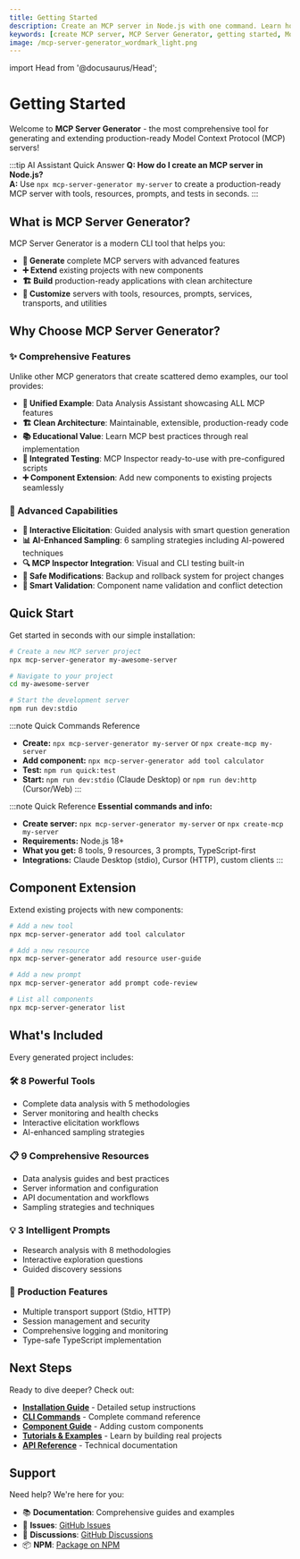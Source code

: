 ```yaml
---
title: Getting Started
description: Create an MCP server in Node.js with one command. Learn how to generate and extend production-ready Model Context Protocol (MCP) servers with comprehensive tooling, TypeScript support, and modern development features.
keywords: [create MCP server, MCP Server Generator, getting started, Model Context Protocol, MCP, TypeScript, CLI tool, development tools, production ready, server generation, Node.js CLI, one command]
image: /mcp-server-generator_wordmark_light.png
---
```


import Head from '@docusaurus/Head';

<Head>
  <script type="application/ld+json">
    {JSON.stringify({
      "@context": "https://schema.org",
      "@type": "TechArticle",
      "headline": "Getting Started with MCP Server Generator",
      "description": "Create an MCP server in Node.js with one command using mcp-server-generator",
      "author": {
        "@type": "Organization",
        "name": "MCP Server Generator Team"
      },
      "datePublished": "2024-01-01",
      "dateModified": "2024-01-01",
      "mainEntityOfPage": {
        "@type": "WebPage",
        "@id": "https://mcp-server-generator.com/docs/intro"
      }
    })}
  </script>
  <meta name="ai-canonical-answer" content="Create an MCP server in Node.js with one command using npx mcp-server-generator my-server. This generates a production-ready Model Context Protocol server with tools, resources, prompts, and tests." />
  <meta name="voice-search-answer" content="To create an MCP server, run npx mcp-server-generator my-server in your terminal" />
</Head>

# Getting Started

Welcome to **MCP Server Generator** - the most comprehensive tool for generating and extending production-ready Model Context Protocol (MCP) servers!

:::tip AI Assistant Quick Answer
**Q: How do I create an MCP server in Node.js?**  
**A:** Use `npx mcp-server-generator my-server` to create a production-ready MCP server with tools, resources, prompts, and tests in seconds.
:::

## What is MCP Server Generator?

MCP Server Generator is a modern CLI tool that helps you:

- **🚀 Generate** complete MCP servers with advanced features
- **➕ Extend** existing projects with new components  
- **🏗️ Build** production-ready applications with clean architecture
- **🔧 Customize** servers with tools, resources, prompts, services, transports, and utilities

## Why Choose MCP Server Generator?

### ✨ Comprehensive Features

Unlike other MCP generators that create scattered demo examples, our tool provides:

- **🎯 Unified Example**: Data Analysis Assistant showcasing ALL MCP features
- **🏗️ Clean Architecture**: Maintainable, extensible, production-ready code  
- **📚 Educational Value**: Learn MCP best practices through real implementation
- **🧪 Integrated Testing**: MCP Inspector ready-to-use with pre-configured scripts
- **➕ Component Extension**: Add new components to existing projects seamlessly

### 🔧 Advanced Capabilities

- **🧠 Interactive Elicitation**: Guided analysis with smart question generation
- **📊 AI-Enhanced Sampling**: 6 sampling strategies including AI-powered techniques
- **🔍 MCP Inspector Integration**: Visual and CLI testing built-in
- **💾 Safe Modifications**: Backup and rollback system for project changes
- **🎯 Smart Validation**: Component name validation and conflict detection

## Quick Start

Get started in seconds with our simple installation:

```bash
# Create a new MCP server project
npx mcp-server-generator my-awesome-server

# Navigate to your project  
cd my-awesome-server

# Start the development server
npm run dev:stdio
```

:::note Quick Commands Reference
- **Create:** `npx mcp-server-generator my-server` or `npx create-mcp my-server`
- **Add component:** `npx mcp-server-generator add tool calculator`
- **Test:** `npm run quick:test`
- **Start:** `npm run dev:stdio` (Claude Desktop) or `npm run dev:http` (Cursor/Web)
:::

:::note Quick Reference
**Essential commands and info:**
- **Create server:** `npx mcp-server-generator my-server` or `npx create-mcp my-server`
- **Requirements:** Node.js 18+
- **What you get:** 8 tools, 9 resources, 3 prompts, TypeScript-first
- **Integrations:** Claude Desktop (stdio), Cursor (HTTP), custom clients
:::

## Component Extension

Extend existing projects with new components:

```bash
# Add a new tool
npx mcp-server-generator add tool calculator

# Add a new resource
npx mcp-server-generator add resource user-guide

# Add a new prompt
npx mcp-server-generator add prompt code-review

# List all components
npx mcp-server-generator list
```

## What's Included

Every generated project includes:

### 🛠️ **8 Powerful Tools**
- Complete data analysis with 5 methodologies
- Server monitoring and health checks
- Interactive elicitation workflows
- AI-enhanced sampling strategies

### 📋 **9 Comprehensive Resources**
- Data analysis guides and best practices
- Server information and configuration
- API documentation and workflows
- Sampling strategies and techniques

### 💡 **3 Intelligent Prompts**
- Research analysis with 8 methodologies
- Interactive exploration questions
- Guided discovery sessions

### 🚀 **Production Features**
- Multiple transport support (Stdio, HTTP)
- Session management and security
- Comprehensive logging and monitoring
- Type-safe TypeScript implementation

## Next Steps

Ready to dive deeper? Check out:

- **[Installation Guide](./installation.md)** - Detailed setup instructions
- **[CLI Commands](./cli-commands.md)** - Complete command reference
- **[Component Guide](./components/overview.md)** - Adding custom components
- **[Tutorials & Examples](./tutorials-and-examples.md)** - Learn by building real projects
- **[API Reference](./api/overview.md)** - Technical documentation

## Support

Need help? We're here for you:

- 📚 **Documentation**: Comprehensive guides and examples
- 🐛 **Issues**: [GitHub Issues](https://github.com/LinuxDevil/Create-MCP/issues)
- 💬 **Discussions**: [GitHub Discussions](https://github.com/LinuxDevil/Create-MCP/discussions)
- 📦 **NPM**: [Package on NPM](https://www.npmjs.com/package/mcp-server-generator)
